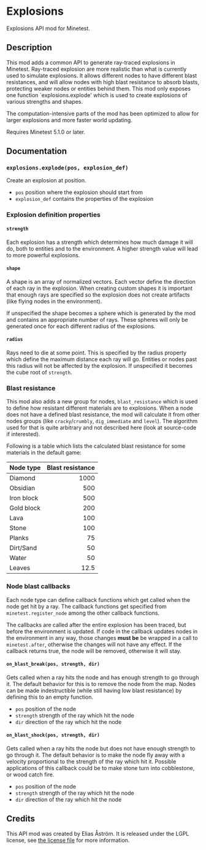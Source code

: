 # Explosions

Explosions API mod for Minetest.

## Description

This mod adds a common API to generate ray-traced explosions in Minetest.
Ray-traced explosion are more realistic than what is currently used to simulate
explosions.  It allows different nodes to have different blast resistances, and
will allow nodes with high blast resistance to absorb blasts, protecting weaker
nodes or entities behind them.  This mod only exposes one function
`explosions.explode' which is used to create explosions of various strengths
and shapes.

The computation-intensive parts of the mod has been optimized to allow for
larger explosions and more faster world updating.

Requires Minetest 5.1.0 or later.

## Documentation

### `explosions.explode(pos, explosion_def)`

Create an explosion at position.

- `pos` position where the explosion should start from
- `explosion_def` contains the properties of the explosion

### Explosion definition properties

#### `strength`

Each explosion has a strength which determines how much damage it will do, both
to entities and to the environment.  A higher strength value will lead to more
powerful explosions.

#### `shape`

A shape is an array of normalized vectors.  Each vector define the direction of
each ray in the explosion.  When creating custom shapes it is important that
enough rays are specified so the explosion does not create artifacts (like
flying nodes in the environment).

If unspecified the shape becomes a sphere which is generated by the mod and
contains an appropriate number of rays.  These spheres will only be generated
once for each different radius of the explosions.

#### `radius`

Rays need to die at some point.  This is specified by the radius property
which define the maximum distance each ray will go.  Entities or nodes past
this radius will not be affected by the explosion.  If unspecified it becomes
the cube root of `strength`.

### Blast resistance

This mod also adds a new group for nodes, `blast_resistance` which is used to
define how resistant different materials are to explosions.  When a node does
not have a defined blast resistance, the mod will calculate it from other nodes
groups (like `cracky`/`crumbly`, `dig_immediate` and `level`).  The algorithm
used for that is quite arbitrary and not described here (look at source-code if
interested).

Following is a table which lists the calculated blast resistance for some
materials in the default game:

| Node type     | Blast resistance |
| :------------ | ---------------: |
| Diamond       | 1000             |
| Obsidian      |  500             |
| Iron block    |  500             |
| Gold block    |  200             |
| Lava          |  100             |
| Stone         |  100             |
| Planks        |   75             |
| Dirt/Sand     |   50             |
| Water         |   50             |
| Leaves        |   12.5           |

### Node blast callbacks

Each node type can define callback functions which get called when the node get
hit by a ray.  The callback functions get specified from
`minetest.register_node` among the other callback functions.

The callbacks are called after the entire explosion has been traced, but before
the environment is updated.  If code in the callback updates nodes in the
environment in any way, those changes **must be** be wrapped in a call to
`minetest.after`, otherwise the changes will not have any effect.  If the
callback returns true, the node will be removed, otherwise it will stay.

#### `on_blast_break(pos, strength, dir)`

Gets called when a ray hits the node and has enough strength to go through it.
The default behavior for this is to remove the node from the map.  Nodes can be
made indestructible (while still having low blast resistance) by defining this
to an empty function.

- `pos` position of the node
- `strength` strength of the ray which hit the node
- `dir` direction of the ray which hit the node

#### `on_blast_shock(pos, strength, dir)`

Gets called when a ray hits the node but does not have enough strength to go
through it.  The default behavior is to make the node fly away with a velocity
proportional to the strength of the ray which hit it.  Possible applications of
this callback could be to make stone turn into cobblestone, or wood catch fire.

- `pos` position of the node
- `strength` strength of the ray which hit the node
- `dir` direction of the ray which hit the node

## Credits

This API mod was created by Elias Åström.  It is released under the LGPL
license, see [the license file](./LICENSE.txt) for more information.

